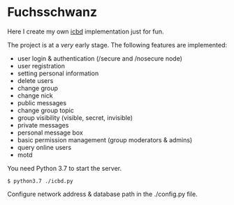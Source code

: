 # Fuchsschwanz

Here I create my own [icbd](http://www.icb.net/) implementation just for fun.

The project is at a *very* early stage. The following features are implemented:

* user login & authentication (/secure and /nosecure node)
* user registration
* setting personal information
* delete users
* change group
* change nick
* public messages
* change group topic
* group visibility (visible, secret, invisible)
* private messages
* personal message box
* basic permission management (group moderators & admins)
* query online users
* motd

You need Python 3.7 to start the server.

	$ python3.7 ./icbd.py

Configure network address & database path in the ./config.py file.

